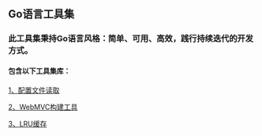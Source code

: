 ## Go语言工具集

### 此工具集秉持Go语言风格：简单、可用、高效，践行持续迭代的开发方式。
#### 包含以下工具集库：


[1、配置文件读取](./conf/conf.md "应用启动配置读取")

[2、WebMVC构建工具](./http/http.md "WebServer和View层的快速构建")

[3、LRU缓存](./cache/cache.md "其他组件依赖LRU缓存实现")
     
